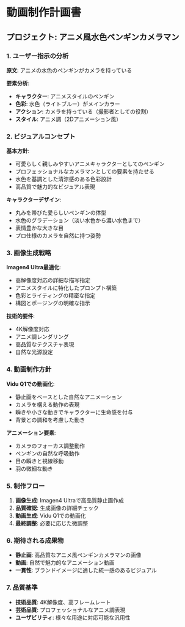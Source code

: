 # 動画制作計画書
## プロジェクト: アニメ風水色ペンギンカメラマン

### 1. ユーザー指示の分析
**原文**: アニメの水色のペンギンがカメラを持っている

**要素分析**:
- **キャラクター**: アニメスタイルのペンギン
- **色彩**: 水色（ライトブルー）がメインカラー
- **アクション**: カメラを持っている（撮影者としての役割）
- **スタイル**: アニメ調（2Dアニメーション風）

### 2. ビジュアルコンセプト
**基本方針**:
- 可愛らしく親しみやすいアニメキャラクターとしてのペンギン
- プロフェッショナルなカメラマンとしての要素を持たせる
- 水色を基調とした清涼感のある色彩設計
- 高品質で魅力的なビジュアル表現

**キャラクターデザイン**:
- 丸みを帯びた愛らしいペンギンの体型
- 水色のグラデーション（淡い水色から濃い水色まで）
- 表情豊かな大きな目
- プロ仕様のカメラを自然に持つ姿勢

### 3. 画像生成戦略
**Imagen4 Ultra最適化**:
- 高解像度対応の詳細な描写指定
- アニメスタイルに特化したプロンプト構築
- 色彩とライティングの精密な指定
- 構図とポージングの明確な指示

**技術的要件**:
- 4K解像度対応
- アニメ調レンダリング
- 高品質なテクスチャ表現
- 自然な光源設定

### 4. 動画制作方針
**Vidu Q1での動画化**:
- 静止画をベースとした自然なアニメーション
- カメラを構える動作の表現
- 瞬きや小さな動きでキャラクターに生命感を付与
- 背景との調和を考慮した動き

**アニメーション要素**:
- カメラのフォーカス調整動作
- ペンギンの自然な呼吸動作
- 目の瞬きと視線移動
- 羽の微細な動き

### 5. 制作フロー
1. **画像生成**: Imagen4 Ultraで高品質静止画作成
2. **品質確認**: 生成画像の詳細チェック
3. **動画生成**: Vidu Q1での動画化
4. **最終調整**: 必要に応じた微調整

### 6. 期待される成果物
- **静止画**: 高品質なアニメ風ペンギンカメラマンの画像
- **動画**: 自然で魅力的なアニメーション動画
- **一貫性**: ブランドイメージに適した統一感のあるビジュアル

### 7. 品質基準
- **技術品質**: 4K解像度、高フレームレート
- **芸術品質**: プロフェッショナルなアニメ調表現
- **ユーザビリティ**: 様々な用途に対応可能な汎用性